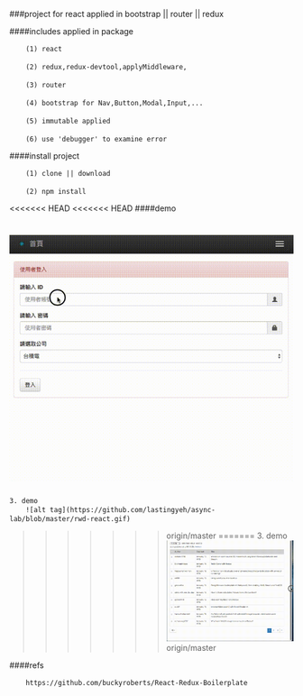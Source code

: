 ###project for react applied in bootstrap || router || redux

####includes applied in package
    
        (1) react
        
        (2) redux,redux-devtool,applyMiddleware,
        
        (3) router
        
        (4) bootstrap for Nav,Button,Modal,Input,...
        
        (5) immutable applied
        
        (6) use 'debugger' to examine error 
        
####install project
    
        (1) clone || download 
        
        (2) npm install 
        
<<<<<<< HEAD
<<<<<<< HEAD
####demo
        
  ![alt tag](https://github.com/lastingyeh/router-Integrated-app/blob/master/demo.gif)
=======
    3. demo      
        ![alt tag](https://github.com/lastingyeh/async-lab/blob/master/rwd-react.gif)
>>>>>>> origin/master
=======
    3. demo      
        ![alt tag](https://github.com/lastingyeh/async-lab/blob/master/rwd-react.gif)
>>>>>>> origin/master
        
####refs
    
        https://github.com/buckyroberts/React-Redux-Boilerplate
    
        
